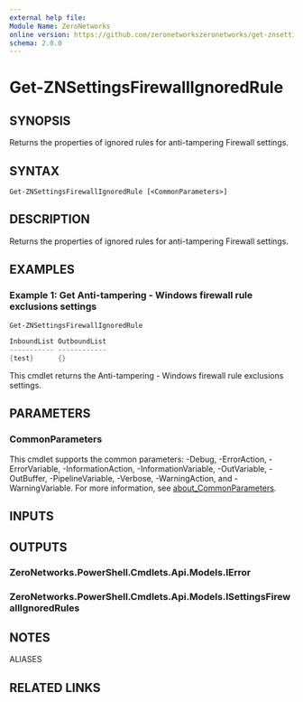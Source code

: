 ```yaml
---
external help file:
Module Name: ZeroNetworks
online version: https://github.com/zeronetworkszeronetworks/get-znsettingsfirewallignoredrule
schema: 2.0.0
---
```


# Get-ZNSettingsFirewallIgnoredRule

## SYNOPSIS
Returns the properties of ignored rules for anti-tampering Firewall settings.

## SYNTAX

```
Get-ZNSettingsFirewallIgnoredRule [<CommonParameters>]
```

## DESCRIPTION
Returns the properties of ignored rules for anti-tampering Firewall settings.

## EXAMPLES

### Example 1: Get Anti-tampering - Windows firewall rule exclusions settings
```powershell
Get-ZNSettingsFirewallIgnoredRule

InboundList OutboundList
----------- ------------
{test}      {}
```

This cmdlet returns the Anti-tampering - Windows firewall rule exclusions settings.

## PARAMETERS

### CommonParameters
This cmdlet supports the common parameters: -Debug, -ErrorAction, -ErrorVariable, -InformationAction, -InformationVariable, -OutVariable, -OutBuffer, -PipelineVariable, -Verbose, -WarningAction, and -WarningVariable. For more information, see [about_CommonParameters](http://go.microsoft.com/fwlink/?LinkID=113216).

## INPUTS

## OUTPUTS

### ZeroNetworks.PowerShell.Cmdlets.Api.Models.IError

### ZeroNetworks.PowerShell.Cmdlets.Api.Models.ISettingsFirewallIgnoredRules

## NOTES

ALIASES

## RELATED LINKS

